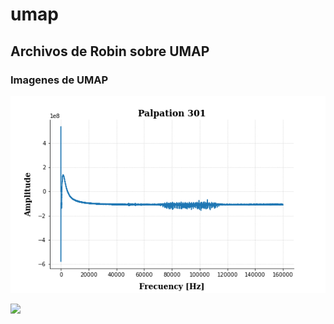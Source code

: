 # umap

## Archivos de Robin sobre UMAP
### Imagenes de UMAP 
![alt text](https://github.com/Robin-Urrutia/umap/blob/master/imagenes/palpacion_301.png?raw=true)

<img src="https://github.com/Robin-Urrutia/umap/tree/master/imagenes/palpacion_301.png">

